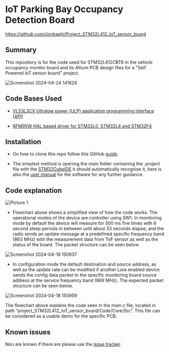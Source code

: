 # IoT Parking Bay Occupancy Detection Board

https://github.com/Jonkaphi/Project_STM32L412_IoT_sensor_board

## Summary

This repository is for the code used for STM32L412CBT6 in the vehicle occupancy monitor board and its Altium PCB design files for a "Self Powered IoT sensor board" project.

  

![Screenshot 2024-04-24 141626](https://github.com/Jonkaphi/Project_STM32L412_IoT_sensor_board/assets/103381620/9dab08f1-4c93-4676-ab38-4c0f5108d8d7)

  
  

## Code Bases Used

* [VL53L3CX Ultralow power (ULP) application programming interface (API)](https://www.st.com/en/embedded-software/stsw-img033.html)

* [RFM95W HAL based driver for STM32L0, STM32L4 and STM32F4](https://github.com/henriheimann/stm32-hal-rfm95)

## Installation

* On how to clone this repo follow this GitHub [guide](https://docs.github.com/en/repositories/creating-and-managing-repositories/cloning-a-repository?tool=desktop).

* The simplest method is opening the main folder containing the .project file with the [STM32CubeIDE](https://www.st.com/en/development-tools/stm32cubeide.html) it should automatically recognise it, here is also the [user manual](https://www.st.com/resource/en/user_manual/um2609-stm32cubeide-user-guide-stmicroelectronics.pdf) for the software for any further guidance.

  

## Code explanation

![Picture 1](https://github.com/Jonkaphi/Project_STM32L412_IoT_sensor_board/assets/103381620/528a8c67-f28a-4a88-9b1c-21e896c0a08e)

  

* Flowchart above shows a simplified view of how the code works. The operational modes of the device are controller using SW1. In monitoring mode by default the device will measure for 500 ms five times with 6 second sleep periods in between until about 33 seconds elapse, and the radio sends an update message at a predefined specific frequency band (863 MHz) with the measurement data from ToF sensor as well as the status of the board. The packet structure can be seen below.

  

![Screenshot 2024-04-18 150937](https://github.com/Jonkaphi/Project_STM32L412_IoT_sensor_board/assets/103381620/eb052fbe-2339-4a00-a6e2-265bde09bd8d)

  

* In configuration mode the default destination and source address, as well as the update rate can be modified if another Lora enabled device sends the config data packet to the specific monitoring board source address at the service frequency band (869 MHz). The expected packet structure can be seen below.  

  

![Screenshot 2024-04-18 150959](https://github.com/Jonkaphi/Project_STM32L412_IoT_sensor_board/assets/103381620/558bcaeb-ff92-49e1-b572-622840e33077)

  

The flowchart above explains the code seen in the main.c file, located in path “project_STM32L412_IoT_sensor_board/Code/Core/Src”.  This file can be considered as a usable demo for the specific PCB.

  

## Known issues

Non are known if there are please use the [issue tracker](https://github.com/Jonkaphi/Project_STM32L412_IoT_sensor_board/issues).
